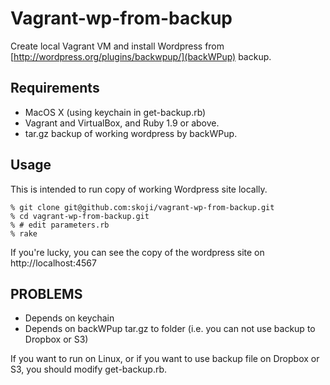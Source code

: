 # Vagrant-wp-from-backup

Create local Vagrant VM and install Wordpress from [http://wordpress.org/plugins/backwpup/](backWPup) backup.

## Requirements

* MacOS X (using keychain in get-backup.rb)
* Vagrant and VirtualBox, and Ruby 1.9 or above.
* tar.gz backup of working wordpress by backWPup.

## Usage

This is intended to run copy of working Wordpress site locally.

```
% git clone git@github.com:skoji/vagrant-wp-from-backup.git
% cd vagrant-wp-from-backup.git
% # edit parameters.rb
% rake
```

If you're lucky, you can see the copy of the wordpress site on http://localhost:4567 

## PROBLEMS

* Depends on keychain
* Depends on backWPup tar.gz to folder (i.e. you can not use backup to Dropbox or S3)

If you want to run on Linux, or if you want to use backup file on Dropbox or S3, you should modify get-backup.rb.






